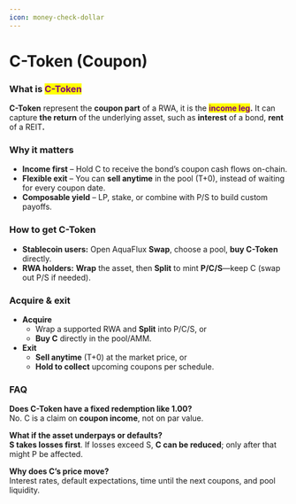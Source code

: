 ```yaml
---
icon: money-check-dollar
---
```


# C-Token (Coupon)

### **What is&#x20;**<mark style="color:purple;">**C-Token**</mark>

**C-Token** represent the **coupon part** of a RWA, it is the <mark style="color:purple;">**income leg**</mark>**.** It can capture **the return** of the underlying asset, such as **interest** of a bond, **rent** of a REI&#x54;**.**

### Why it matters

* **Income first** – Hold C to receive the bond’s coupon cash flows on-chain.
* **Flexible exit** – You can **sell anytime** in the pool (T+0), instead of waiting for every coupon date.
* **Composable yield** – LP, stake, or combine with P/S to build custom payoffs.

### How to get C-Token

* **Stablecoin users:** Open AquaFlux **Swap**, choose a pool, **buy C-Token** directly.
* **RWA holders:** **Wrap** the asset, then **Split** to mint **P/C/S**—keep C (swap out P/S if needed).

### Acquire & exit

* **Acquire**
  * Wrap a supported RWA and **Split** into P/C/S, or
  * **Buy C** directly in the pool/AMM.
* **Exit**
  * **Sell anytime** (T+0) at the market price, or
  * **Hold to collect** upcoming coupons per schedule.

### FAQ

**Does C-Token have a fixed redemption like 1.00?**\
No. C is a claim on **coupon income**, not on par value.

**What if the asset underpays or defaults?**\
**S takes losses first**. If losses exceed S, **C can be reduced**; only after that might P be affected.

**Why does C’s price move?**\
Interest rates, default expectations, time until the next coupons, and pool liquidity.
